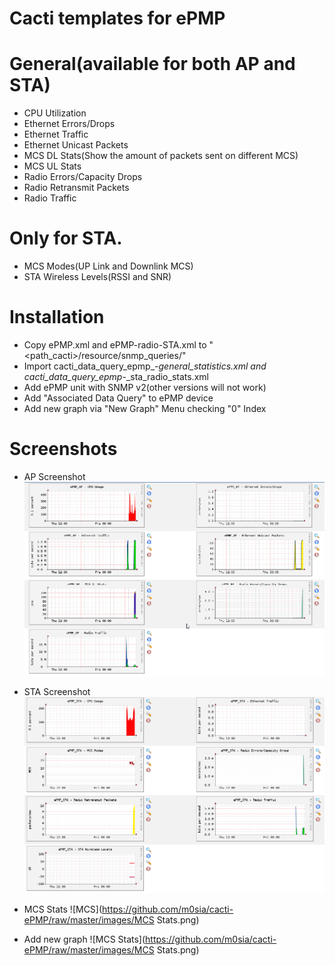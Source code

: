 
Cacti templates for ePMP
========================

# General(available for both AP and STA)

* CPU Utilization	
* Ethernet Errors/Drops
* Ethernet Traffic
* Ethernet Unicast Packets
* MCS DL Stats(Show the amount of packets sent on different MCS)
* MCS UL Stats
* Radio Errors/Capacity Drops
* Radio Retransmit Packets
* Radio Traffic

# Only for STA.

* MCS Modes(UP Link and Downlink MCS)
* STA Wireless Levels(RSSI and SNR)

# Installation

* Copy ePMP.xml and ePMP-radio-STA.xml to "<path_cacti>/resource/snmp_queries/"
* Import cacti_data_query_epmp_-_general_statistics.xml and cacti_data_query_epmp_-_sta_radio_stats.xml
* Add ePMP unit with SNMP v2(other versions will not work)
* Add "Associated Data Query" to ePMP device
* Add new graph via "New Graph" Menu checking "0" Index

# Screenshots

* AP Screenshot
![AP](https://github.com/m0sia/cacti-ePMP/raw/master/images/AP.png)

* STA Screenshot
![STA](https://github.com/m0sia/cacti-ePMP/raw/master/images/STA.png)

* MCS Stats
![MCS](https://github.com/m0sia/cacti-ePMP/raw/master/images/MCS Stats.png)

* Add new graph
![MCS Stats](https://github.com/m0sia/cacti-ePMP/raw/master/images/MCS Stats.png)